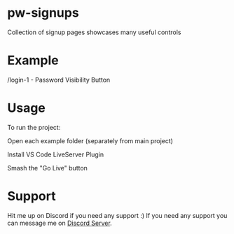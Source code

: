 # pw-signups
Collection of signup pages showcases many useful controls
# Example 
/login-1 - Password Visibility Button

# Usage

To run the project:

Open each example folder (separately from main project)

Install VS Code LiveServer Plugin

Smash the "Go Live" button

# Support

Hit me up on Discord if you need any support :)
If you need any support you can message me on [Discord Server](https://pages.github.com/).
